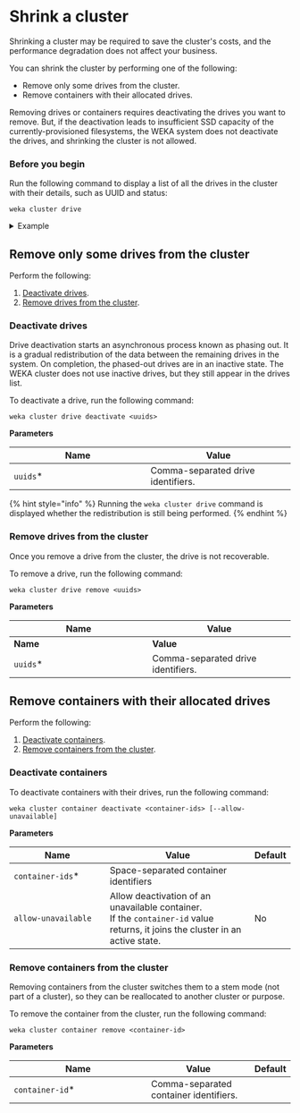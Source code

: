 # Shrink a cluster

Shrinking a cluster may be required to save the cluster's costs, and the performance degradation does not affect your business.

You can shrink the cluster by performing one of the following:

* Remove only some drives from the cluster.
* Remove containers with their allocated drives.

Removing drives or containers requires deactivating the drives you want to remove. But, if the deactivation leads to insufficient SSD capacity of the currently-provisioned filesystems, the WEKA system does not deactivate the drives, and shrinking the cluster is not allowed.

### Before you begin

Run the following command to display a list of all the drives in the cluster with their details, such as UUID and status:

`weka cluster drive`

<details>

<summary>Example</summary>

```
root@void-new-1:~# weka cluster drive
DISK ID  UUID                                  HOSTNAME     NODE ID  SIZE      STATUS    LIFETIME % USED  ATTACHMENT  DRIVE STATUS
37       84c4574d-5a46-4644-91aa-df1ceef27ff1  void-new-10  1921     1.09 TiB  ACTIVE    0                OK          OK
45       ecd05959-629c-4319-9d24-f69497c499e3  void-new-19  2401     1.09 TiB  ACTIVE    0                OK          OK
46       4c8af0fa-894b-4096-adb6-17fe98a3a690  void-new-17  2281     1.09 TiB  ACTIVE    0                OK          OK
47       49f684d0-9f2e-4b0a-9153-9aa3570067bd  void-new-18  2341     1.09 TiB  ACTIVE    0                OK          OK
57       7202db57-1f4e-4332-a132-33a47a729d46  void-new-0   1141     1.09 TiB  INACTIVE  0                OK
58       6c2ad35b-a1ff-4b30-9882-0ed3ec166747  void-new-1   1321     1.09 TiB  ACTIVE    0                OK          OK
59       ae8dd40a-9d3d-4154-a26d-3e9643f59e6f  void-new-2   1381     1.09 TiB  ACTIVE    0                OK          OK
60       b96e3c32-3a29-436a-ac35-2e8cf6808e9a  void-new-3   1441     1.09 TiB  ACTIVE    0                OK          OK
61       63ab4d5d-82ed-4248-9ce1-817ce5d7e106  void-new-4   1501     1.09 TiB  ACTIVE    0                OK          OK
62       0f303d2c-5fd0-47e6-9150-0da4afcc454b  void-new-5   1561     1.09 TiB  ACTIVE    0                OK          OK
63       d21f4b3b-1458-4402-8592-06e7ca426d9c  void-new-6   1621     1.09 TiB  ACTIVE    0                OK          OK
64       0c3de49c-b123-4b0b-bd64-e7a90454b41d  void-new-7   1681     1.09 TiB  ACTIVE    0                OK          OK
65       c519e608-ae1d-402e-9f10-da69b227d2c8  void-new-8   1741     1.09 TiB  ACTIVE    0                OK          OK
66       80d53c1d-206e-4021-848b-e52b47bf32fa  void-new-9   1801     1.09 TiB  ACTIVE    0                OK          OK
68       3d669d70-6db2-4a7d-a13b-47ad531f43dd  void-new-11  1861     1.09 TiB  ACTIVE    0                OK          OK
69       ded74ec1-d208-41a9-af2d-eb1c1e81e613  void-new-12  1981     1.09 TiB  ACTIVE    0                OK          OK
70       4451db18-8417-4d4f-b5d0-02bad359b9ff  void-new-13  2041     1.09 TiB  ACTIVE    0                OK          OK
71       019f2b88-c284-4cf4-b384-0a0fde6ea128  void-new-14  2101     1.09 TiB  ACTIVE    0                OK          OK
72       7a315ea8-9f12-4143-b67b-213f2f3f6748  void-new-15  2161     1.09 TiB  ACTIVE    0                OK          OK
73       dce3f522-5672-4964-8db8-383774c11569  void-new-16  2221     1.09 TiB  ACTIVE    0                OK          OK
```

</details>

## Remove only some drives from the cluster

Perform the following:

1. [Deactivate drives](shrinking-a-cluster.md#deactivate-drives).
2. [Remove drives from the cluster](shrinking-a-cluster.md#remove-drives-from-the-cluster).

### Deactivate drives

Drive deactivation starts an asynchronous process known as phasing out. It is a gradual redistribution of the data between the remaining drives in the system. On completion, the phased-out drives are in an inactive state. The WEKA cluster does not use inactive drives, but they still appear in the drives list.&#x20;

To deactivate a drive, run the following command:

`weka cluster drive deactivate <uuids>`

**Parameters**

<table><thead><tr><th width="229">Name</th><th>Value</th></tr></thead><tbody><tr><td><code>uuids</code>*</td><td>Comma-separated drive identifiers.</td></tr></tbody></table>

{% hint style="info" %}
Running the `weka cluster drive` command is displayed whether the redistribution is still being performed.
{% endhint %}

### Remove drives from the cluster

Once you remove a drive from the cluster, the drive is not recoverable.

To remove a drive, run the following command:

`weka cluster drive remove <uuids>`

**Parameters**

<table><thead><tr><th width="232">Name</th><th>Value</th></tr></thead><tbody><tr><td><strong>Name</strong></td><td><strong>Value</strong></td></tr><tr><td><code>uuids</code>*</td><td>Comma-separated drive identifiers.</td></tr></tbody></table>

## Remove containers with their allocated drives

Perform the following:

1. [Deactivate containers](shrinking-a-cluster.md#deactivate-containers).
2. [Remove containers from the cluster](shrinking-a-cluster.md#remove-containers-from-the-cluster).

### Deactivate containers

To deactivate containers with their drives, run the following command:

`weka cluster container deactivate <container-ids> [--allow-unavailable]`

**Parameters**

<table><thead><tr><th width="224">Name</th><th width="398">Value</th><th>Default</th></tr></thead><tbody><tr><td><code>container-ids</code>*</td><td>Space-separated container identifiers</td><td></td></tr><tr><td><code>allow-unavailable</code></td><td>Allow deactivation of an unavailable container.<br>If the <code>container-id</code> value returns, it joins the cluster in an active state.</td><td>No</td></tr></tbody></table>

### Remove containers from the cluster

Removing containers from the cluster switches them to a stem mode (not part of a cluster), so they can be reallocated to another cluster or purpose.

To remove the container from the cluster, run the following command:

`weka cluster container remove <container-id>`

**Parameters**

<table><thead><tr><th width="230">Name</th><th>Value</th><th data-hidden>Default</th></tr></thead><tbody><tr><td><code>container-id</code>*</td><td>Comma-separated container identifiers.</td><td></td></tr></tbody></table>
